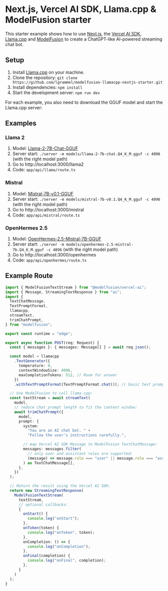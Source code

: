 # Next.js, Vercel AI SDK, Llama.cpp & ModelFusion starter

This starter example shows how to use [Next.js](https://nextjs.org/), the [Vercel AI SDK](https://sdk.vercel.ai/docs), [Llama.cpp](https://github.com/ggerganov/llama.cpp) and [ModelFusion](https://modelfusion.dev) to create a ChatGPT-like AI-powered streaming chat bot.

## Setup

1. Install [Llama.cpp](https://github.com/ggerganov/llama.cpp) on your machine.
2. Clone the repository: `git clone https://github.com/lgrammel/modelfusion-llamacpp-nextjs-starter.git`
3. Install dependencies: `npm install`
4. Start the development server: `npm run dev`

For each example, you also need to download the GGUF model and start the Llama.cpp server:

## Examples

### Llama 2

1. Model: [Llama-2-7B-Chat-GGUF](https://huggingface.co/TheBloke/Llama-2-7B-Chat-GGUF)
2. Server start: `./server -m models/llama-2-7b-chat.Q4_K_M.gguf -c 4096` (with the right model path)
3. Go to http://localhost:3000/llama2
4. Code: `app/api/llama/route.ts`

### Mistral

1. Model: [Mistral-7B-v0.1-GGUF](https://huggingface.co/TheBloke/Mistral-7B-v0.1-GGUF)
1. Server start: `./server -m models/mistral-7b-v0.1.Q4_K_M.gguf -c 4096` (with the right model path)
1. Go to http://localhost:3000/mistral
1. Code: `app/api/mistral/route.ts`

### OpenHermes 2.5

1. Model: [OpenHermes-2.5-Mistral-7B-GGUF](https://huggingface.co/TheBloke/OpenHermes-2.5-Mistral-7B-GGUF)
1. Server start: `./server -m models/openhermes-2.5-mistral-7b.Q4_K_M.gguf -c 4096` (with the right model path)
1. Go to http://localhost:3000/openhermes
1. Code: `app/api/openhermes/route.ts`

## Example Route

```ts
import { ModelFusionTextStream } from "@modelfusion/vercel-ai";
import { Message, StreamingTextResponse } from "ai";
import {
  TextChatMessage,
  TextPromptFormat,
  llamacpp,
  streamText,
  trimChatPrompt,
} from "modelfusion";

export const runtime = "edge";

export async function POST(req: Request) {
  const { messages }: { messages: Message[] } = await req.json();

  const model = llamacpp
    .TextGenerator({
      temperature: 0,
      contextWindowSize: 4096,
      maxCompletionTokens: 512, // Room for answer
    })
    .withTextPromptFormat(TextPromptFormat.chat()); // basic text prompt

  // Use ModelFusion to call llama.cpp:
  const textStream = await streamText(
    model,
    // reduce chat prompt length to fit the context window:
    await trimChatPrompt({
      model,
      prompt: {
        system:
          "You are an AI chat bot. " +
          "Follow the user's instructions carefully.",

        // map Vercel AI SDK Message to ModelFusion TextChatMessage:
        messages: messages.filter(
          // only user and assistant roles are supported:
          (message) => message.role === "user" || message.role === "assistant"
        ) as TextChatMessage[],
      },
    })
  );

  // Return the result using the Vercel AI SDK:
  return new StreamingTextResponse(
    ModelFusionTextStream(
      textStream,
      // optional callbacks:
      {
        onStart() {
          console.log("onStart");
        },
        onToken(token) {
          console.log("onToken", token);
        },
        onCompletion: () => {
          console.log("onCompletion");
        },
        onFinal(completion) {
          console.log("onFinal", completion);
        },
      }
    )
  );
}
```
